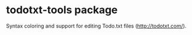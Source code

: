 # todotxt-tools package

Syntax coloring and support for editing Todo.txt files (http://todotxt.com/).
